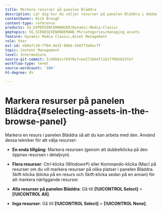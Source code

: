 ```yaml
---
title: Markera resurser på panelen Bläddra
description: Lär dig hur du väljer resurser på panelen Bläddra i Adobe Dynamic Media Classic.
contentOwner: Rick Brough
content-type: reference
products: SG_EXPERIENCEMANAGER/Dynamic-Media-Classic
geptopics: SG_SCENESEVENONDEMAND_PK/categories/managing_assets
feature: Dynamic Media Classic,Asset Management
role: User
exl-id: eb8afc39-7784-4e32-80b6-2b87f3e0acff
topic: Content Management
level: Intermediate
source-git-commit: 5140b62c76970cfcee271664f11b1ff605625fe7
workflow-type: tm+mt
source-wordcount: '104'
ht-degree: 0%

---
```


# Markera resurser på panelen Bläddra{#selecting-assets-in-the-browse-panel}

Markera en resurs i panelen Bläddra så att du kan arbeta med den. Använd dessa tekniker för att välja resurser:

* **En enda tillgång**: Markera resursen (genom att dubbelklicka på den öppnas resursen i detaljvyn).

* **Flera resurser**: Ctrl-klicka (Windows®) eller Kommando-klicka (Mac) på resurser om du vill markera resurser på olika platser i panelen Bläddra. Skift-klicka (klicka på en resurs och Skift-klicka sedan på en annan) för att markera närliggande resurser.

* **Alla resurser på panelen Bläddra**: Gå till **[!UICONTROL Select]** > **[!UICONTROL All]**.

* **Inga resurser**: Gå till **[!UICONTROL Select]** > **[!UICONTROL None]**.
